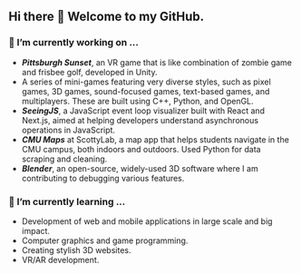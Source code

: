 ## Hi there 👋 Welcome to my GitHub.

### 🔭 I’m currently working on ...
- _**Pittsburgh Sunset**_, an VR game that is like combination of zombie game and frisbee golf, developed in Unity.
- A series of mini-games featuring very diverse styles, such as pixel games, 3D games, sound-focused games, text-based games, and multiplayers. These are built using C++, Python, and OpenGL.
- _**SeeingJS**_, a JavaScript event loop visualizer built with React and Next.js, aimed at helping developers understand asynchronous operations in JavaScript.
- _**CMU Maps**_ at ScottyLab, a map app that helps students navigate in the CMU campus, both indoors and outdoors. Used Python for data scraping and cleaning.
- _**Blender**_, an open-source, widely-used 3D software where I am contributing to debugging various features.
  
### 🌱 I’m currently learning ...
- Development of web and mobile applications in large scale and big impact.
- Computer graphics and game programming.
- Creating stylish 3D websites.
- VR/AR development.

<!--
**tu2463/tu2463** is a ✨ _special_ ✨ repository because its `README.md` (this file) appears on your GitHub profile.

Here are some ideas to get you started:

- 🔭 I’m currently working on ...
- 🌱 I’m currently learning ...
- 👯 I’m looking to collaborate on ...
- 🤔 I’m looking for help with ...
- 💬 Ask me about ...
- 📫 How to reach me: ...
- 😄 Pronouns: ...
- ⚡ Fun fact: ...
-->
